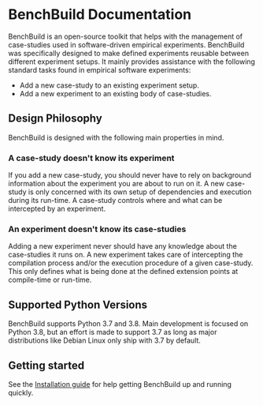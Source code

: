 # BenchBuild Documentation

BenchBuild is an open-source toolkit that helps with the management of case-studies used in software-driven empirical experiments.
BenchBuild was specifically designed to make defined experiments reusable between different
experiment setups. It mainly provides assistance with the following standard tasks found in empirical software experiments:

- Add a new case-study to an existing experiment setup.
- Add a new experiment to an existing body of case-studies.

## Design Philosophy

BenchBuild is designed with the following main properties in mind.

### A case-study doesn't know its experiment

If you add a new case-study, you should never have to rely on background information about the experiment you are about to run on it.
A new case-study is only concerned with its own setup of dependencies and execution during its run-time. A case-study controls where and what can be
intercepted by an experiment.

### An experiment doesn't know its case-studies

Adding a new experiment never should have any knowledge about the case-studies
it runs on.
A new experiment takes care of intercepting the compilation process and/or the
execution procedure of a given case-study. This only defines what is being done at the defined extension points at compile-time or run-time.

## Supported Python Versions

BenchBuild supports Python 3.7 and 3.8. Main development is focused on Python 3.8, but an effort is made to support 3.7 as long as major distributions like Debian Linux only ship with 3.7 by default.

## Getting started

See the [Installation guide]() for help getting BenchBuild up and running quickly.
